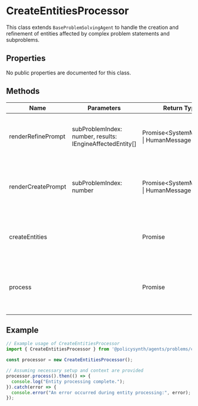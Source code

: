 # CreateEntitiesProcessor

This class extends `BaseProblemSolvingAgent` to handle the creation and refinement of entities affected by complex problem statements and subproblems.

## Properties

No public properties are documented for this class.

## Methods

| Name                  | Parameters                                  | Return Type | Description                                                                 |
|-----------------------|---------------------------------------------|-------------|-----------------------------------------------------------------------------|
| renderRefinePrompt    | subProblemIndex: number, results: IEngineAffectedEntity[] | Promise<SystemMessage[] \| HumanMessage[]> | Generates messages for refining previously identified entities.             |
| renderCreatePrompt    | subProblemIndex: number                     | Promise<SystemMessage[] \| HumanMessage[]> | Generates messages for the initial creation of entities based on subproblems. |
| createEntities        |                                             | Promise<void> | Manages the creation and optional refinement of entities for all subproblems. |
| process               |                                             | Promise<void> | Orchestrates the overall process of entity creation and logs the process.    |

## Example

```typescript
// Example usage of CreateEntitiesProcessor
import { CreateEntitiesProcessor } from '@policysynth/agents/problems/create/createEntities.js';

const processor = new CreateEntitiesProcessor();

// Assuming necessary setup and context are provided
processor.process().then(() => {
  console.log("Entity processing complete.");
}).catch(error => {
  console.error("An error occurred during entity processing:", error);
});
```